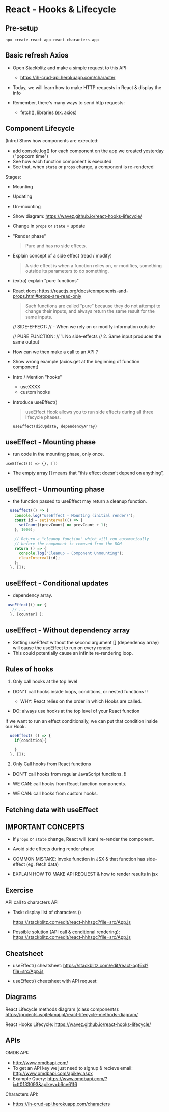 

# React - Hooks & Lifecycle

<!-- 


Status: draft


@todo: 
- simplify theory (too many concepts for students)
- improve planning & examples

-->



## Pre-setup

`npx create-react-app react-characters-app`



## Basic refresh Axios

- Open Stackblitz and make a simple request to this API:
  - https://ih-crud-api.herokuapp.com/character

- Today, we will learn how to make HTTP requests in React & display the info

- Remember, there's many ways to send http requests:
  - fetch(), libraries (ex. axios)





## Component Lifecycle

<!-- students portal (highlighted)  -->


(Intro) Show how components are executed:
  - add console.log() for each component on the app we created yesterday ("popcorn time")
  - See how each function component is executed
  - See that, when `state` or `props` change, a component is re-rendered


Stages:
- Mounting
- Updating
- Un-mounting


- Show diagram: https://wavez.github.io/react-hooks-lifecycle/

- Change in `props` or `state` = update


- "Render phase"
  > Pure and has no side effects.

- Explain concept of a side effect (read / modify)
  > A side effect is when a function relies on, or modifies, something outside its parameters to do something.

- (extra) explain "pure functions"
- React docs: https://reactjs.org/docs/components-and-props.html#props-are-read-only
  > Such functions are called “pure” because they do not attempt to change their inputs, and always return the same result for the same inputs.


  // SIDE-EFFECT:
  // - When we rely on or modify information outside

  // PURE FUNCTION:
  // 1. No side-effects
  // 2. Same input produces the same output



- How can we then make a call to an API ?

- Show wrong example (axios.get at the beginning of function component)

- Intro / Mention "hooks"
  - useXXXX
  - custom hooks

- Introduce useEffect()

  > useEffect Hook allows you to run side effects during all three lifecycle phases.

  `useEffect(didUpdate, dependencyArray)`


## useEffect - Mounting phase

- run code in the mounting phase, only once.

`useEffect(() => {}, [])`

- The empty array [] means that “this effect doesn’t depend on anything”, 


## useEffect - Unmounting phase

- the function passed to useEffect may return a cleanup function.

```javascript
  useEffect(() => {
    console.log("useEffect - Mounting (initial render)");
    const id = setInterval(() => {
      setCount((prevCount) => prevCount + 1);
    }, 1000);
 
    // Return a "cleanup function" which will run automatically
    // before the component is removed from the DOM
    return () => {
      console.log("Cleanup - Component Unmounting");
      clearInterval(id);
    };
  }, []);
```




## useEffect - Conditional updates

- dependency array.

```javascript
 useEffect(() => {
   // ...
  }, [counter] ); 
```



## useEffect - Without dependency array

- Setting useEffect without the second argument [] (dependency array) will cause the useEffect to run on every render. 
- This could potentially cause an infinite re-rendering loop.



## Rules of hooks

1. Only call hooks at the top level

  - DON'T call hooks inside loops, conditions, or nested functions !!
    - WHY: React relies on the order in which Hooks are called.

  - DO: always use hooks at the top level of your React function

If we want to run an effect conditionally, we can put that condition inside our Hook.

  ```javascript
    useEffect( () => {
      if(condition){

      }
    }, []);
  ```

2. Only Call hooks from React functions

- DON'T call hooks from regular JavaScript functions. !!

- WE CAN: call hooks from React function components.
- WE CAN: call hooks from custom hooks.


## Fetching data with useEffect




## IMPORTANT CONCEPTS

- If `props` or `state` change, React will (can) re-render the component.

- Avoid side effects during render phase

- COMMON MISTAKE: invoke function in JSX & that function has side-effect (eg. fetch data)

- EXPLAIN HOW TO MAKE API REQUEST & how to render results in jsx 


## Exercise

API call to characters API
- Task: display list of characters () 
  <!-- @todo: this contains the solution -->
  https://stackblitz.com/edit/react-hhhsgc?file=src/App.js

- Possible solution (API call & conditional rendering):
  https://stackblitz.com/edit/react-hhhsgc?file=src/App.js



## Cheatsheet

- useEffect() cheatsheet:
https://stackblitz.com/edit/react-ogf6xl?file=src/App.js


- useEffect() cheatsheet with API request:
  <!-- @todo -->


## Diagrams

React Lifecycle methods diagram (class components):
https://projects.wojtekmaj.pl/react-lifecycle-methods-diagram/


React Hooks Lifecycle:
https://wavez.github.io/react-hooks-lifecycle/



## APIs

OMDB API: 
- http://www.omdbapi.com/
- To get an API key we just need to signup & recieve email: http://www.omdbapi.com/apikey.aspx
- Example Query: https://www.omdbapi.com/?i=tt0133093&apikey=b6ce61f6


Characters API:
- https://ih-crud-api.herokuapp.com/characters
